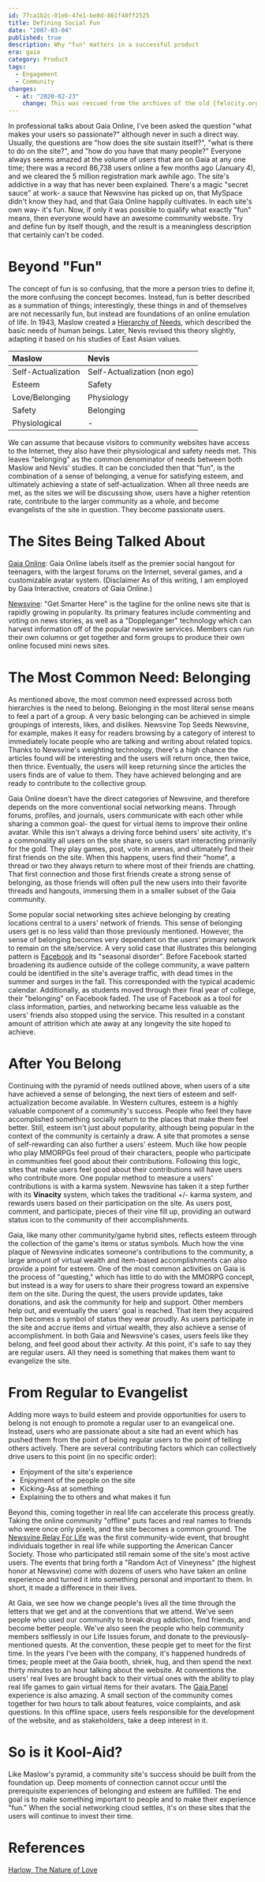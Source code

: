 ```yaml
---
id: 77ca1b2c-01eb-47e1-be8d-861f40ff2525
title: Defining Social Fun
date: "2007-03-04"
published: true
description: Why "fun" matters in a successful product
era: gaia
category: Product
tags:
  - Engagement
  - Community
changes:
  - at: "2020-02-23"
    change: This was rescued from the archives of the old [felocity.org](https://web.archive.org/web/20070724041038/http://www.felocity.org/blog/article/defining_social_fun/) site.
---
```


In professional talks about Gaia Online, I've been asked the question "what makes your users so passionate?" although never in such a direct way. Usually, the questions are "how does the site sustain itself?", "what is there to do on the site?", and "how do you have that many people?" Everyone always seems amazed at the volume of users that are on Gaia at any one time; there was a record 86,738 users online a few months ago (January 4), and we cleared the 5 million registration mark awhile ago. The site's addictive in a way that has never been explained. There's a magic "secret sauce" at work- a sauce that Newsvine has picked up on, that MySpace didn't know they had, and that Gaia Online happily cultivates. In each site's own way- it's fun. Now, if only it was possible to qualify what exactly "fun" means, then everyone would have an awesome community website. Try and define fun by itself though, and the result is a meaningless description that certainly can't be coded.

# Beyond "Fun"

The concept of fun is so confusing, that the more a person tries to define it, the more confusing the concept becomes. Instead, fun is better described as a summation of things; interestingly, these things in and of themselves are not necessarily fun, but instead are foundations of an online emulation of life. In 1943, Maslow created a [Hierarchy of Needs](https://web.archive.org/web/20070724041038/http://en.wikipedia.org/wiki/Maslow's_hierarchy_of_needs), which described the basic needs of human beings. Later, Nevis revised this theory slightly, adapting it based on his studies of East Asian values.

| Maslow             | Nevis                        |
| :----------------- | :--------------------------- |
| Self-Actualization | Self-Actualization (non ego) |
| Esteem             | Safety                       |
| Love/Belonging     | Physiology                   |
| Safety             | Belonging                    |
| Physiological      | -                            |

We can assume that because visitors to community websites have access to the Internet, they also have their physiological and safety needs met. This leaves "belonging" as the common denominator of needs between both Maslow and Nevis' studies. It can be concluded then that "fun", is the combination of a sense of belonging, a venue for satisfying esteem, and ultimately achieving a state of self-actualization. When all three needs are met, as the sites we will be discussing show, users have a higher retention rate, contribute to the larger community as a whole, and become evangelists of the site in question. They become passionate users.

# The Sites Being Talked About

[Gaia Online](https://web.archive.org/web/20070724041038/http://www.gaiaonline.com/): Gaia Online labels itself as the premier social hangout for teenagers, with the largest forums on the Internet, several games, and a customizable avatar system. (Disclaimer As of this writing, I am employed by Gaia Interactive, creators of Gaia Online.)

[Newsvine](https://web.archive.org/web/20070724041038/http://www.newsvine.com/): "Get Smarter Here" is the tagline for the online news site that is rapidly growing in popularity. Its primary features include commenting and voting on news stories, as well as a "Doppleganger" technology which can harvest information off of the popular newswire services. Members can run their own columns or get together and form groups to produce their own online focused mini news sites.

# The Most Common Need: Belonging

As mentioned above, the most common need expressed across both hierarchies is the need to belong. Belonging in the most literal sense means to feel a part of a group. A very basic belonging can be achieved in simple groupings of interests, likes, and dislikes. Newsvine Top Seeds Newsvine, for example, makes it easy for readers browsing by a category of interest to immediately locate people who are talking and writing about related topics. Thanks to Newsvine's weighting technology, there's a high chance the articles found will be interesting and the users will return once, then twice, then thrice. Eventually, the users will keep returning since the articles the users finds are of value to them. They have achieved belonging and are ready to contribute to the collective group.

Gaia Online doesn't have the direct categories of Newsvine, and therefore depends on the more conventional social networking means. Through forums, profiles, and journals, users communicate with each other while sharing a common goal- the quest for virtual items to improve their online avatar. While this isn't always a driving force behind users' site activity, it's a commonality all users on the site share, so users start interacting primarily for the gold. They play games, post, vote in arenas, and ultimately find their first friends on the site. When this happens, users find their "home", a thread or two they always return to where most of their friends are chatting. That first connection and those first friends create a strong sense of belonging, as those friends will often pull the new users into their favorite threads and hangouts, immersing them in a smaller subset of the Gaia community.

Some popular social networking sites achieve belonging by creating locations central to a users' network of friends. This sense of belonging users get is no less valid than those previously mentioned. However, the sense of belonging becomes very dependent on the users' primary network to remain on the site/service. A very solid case that illustrates this belonging pattern is [Facebook](https://web.archive.org/web/20070724041038/http://www.facebook.com/) and its "seasonal disorder". Before Facebook started broadening its audience outside of the college community, a wave pattern could be identified in the site's average traffic, with dead times in the summer and surges in the fall. This corresponded with the typical academic calendar. Additionally, as students moved through their final year of college, their "belonging" on Facebook faded. The use of Facebook as a tool for class information, parties, and networking became less valuable as the users' friends also stopped using the service. This resulted in a constant amount of attrition which ate away at any longevity the site hoped to achieve.

# After You Belong

Continuing with the pyramid of needs outlined above, when users of a site have achieved a sense of belonging, the next tiers of esteem and self-actualization become available. In Western cultures, esteem is a highly valuable component of a community's success. People who feel they have accomplished something socially return to the places that make them feel better. Still, esteem isn't just about popularity, although being popular in the context of the community is certainly a draw. A site that promotes a sense of self-rewarding can also further a users' esteem. Much like how people who play MMORPGs feel proud of their characters, people who participate in communities feel good about their contributions. Following this logic, sites that make users feel good about their contributions will have users who contribute more. One popular method to measure a users' contributions is with a karma system. Newsvine has taken it a step further with its **Vinacity** system, which takes the traditional +/- karma system, and rewards users based on their participation on the site. As users post, comment, and participate, pieces of their vine fill up, providing an outward status icon to the community of their accomplishments.

Gaia, like many other community/game hybrid sites, reflects esteem through the collection of the game's items or status symbols. Much how the vine plaque of Newsvine indicates someone's contributions to the community, a large amount of virtual wealth and item-based accomplishments can also provide a point for esteem. One of the most common activities on Gaia is the process of "questing," which has little to do with the MMORPG concept, but instead is a way for users to share their progress toward an expensive item on the site. During the quest, the users provide updates, take donations, and ask the community for help and support. Other members help out, and eventually the users' goal is reached. That item they acquired then becomes a symbol of status they wear proudly. As users participate in the site and accrue items and virtual wealth, they also achieve a sense of accomplishment. In both Gaia and Newsvine's cases, users feels like they belong, and feel good about their activity. At this point, it's safe to say they are regular users. All they need is something that makes them want to evangelize the site.

# From Regular to Evangelist

Adding more ways to build esteem and provide opportunities for users to belong is not enough to promote a regular user to an evangelical one. Instead, users who are passionate about a site had an event which has pushed them from the point of being regular users to the point of telling others actively. There are several contributing factors which can collectively drive users to this point (in no specific order):

- Enjoyment of the site's experience
- Enjoyment of the people on the site
- Kicking-Ass at something
- Explaining the to others and what makes it fun

Beyond this, coming together in real life can accelerate this process greatly. Taking the online community "offline" puts faces and real names to friends who were once only pixels, and the site becomes a common ground. The [Newsvine Relay For Life](https://web.archive.org/web/20070724041038/http://spring.newsvine.com/_news/2006/05/30/234195-the-first-newsvine-charity-event) was the first community-wide event, that brought individuals together in real life while supporting the American Cancer Society. Those who participated still remain some of the site's most active users. The events that bring forth a "Random Act of Vineyness" (the highest honor at Newsvine) come with dozens of users who have taken an online experience and turned it into something personal and important to them. In short, it made a difference in their lives.

At Gaia, we see how we change people's lives all the time through the letters that we get and at the conventions that we attend. We've seen people who used our community to break drug addiction, find friends, and become better people. We've also seen the people who help community members selflessly in our Life Issues forum, and donate to the previously-mentioned quests. At the convention, these people get to meet for the first time. In the years I've been with the company, it's happened hundreds of times; people meet at the Gaia booth, shriek, hug, and then spend the next thirty minutes to an hour talking about the website. At conventions the users' real lives are brought back to their virtual ones with the ability to play real life games to gain virtual items for their avatars. The [Gaia Panel](https://web.archive.org/web/20070724041038/http://www.youtube.com/watch?v=RZozJ20gZok) experience is also amazing. A small section of the community comes together for two hours to talk about features, voice complaints, and ask questions. In this offline space, users feels responsible for the development of the website, and as stakeholders, take a deep interest in it.

# So is it Kool-Aid?

Like Maslow's pyramid, a community site's success should be built from the foundation up. Deep moments of connection cannot occur until the prerequisite experiences of belonging and esteem are fulfilled. The end goal is to make something important to people and to make their experience "fun." When the social networking cloud settles, it's on these sites that the users will continue to invest their time.

# References

[Harlow, The Nature of Love](https://web.archive.org/web/20070724041038/http://psychclassics.yorku.ca/Harlow/love.htm)
